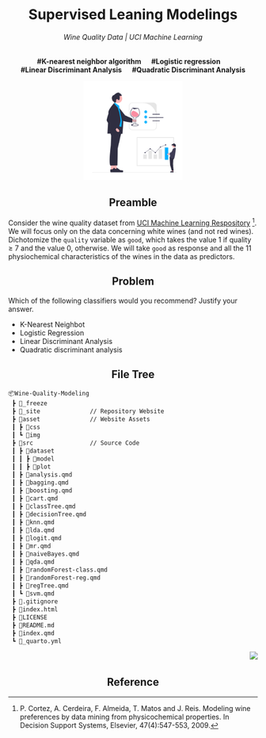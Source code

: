 <h1 align="center">Supervised Leaning Modelings</h1>
<h6 align="center">Wine Quality Data | UCI Machine Learning</h6>
<p align="center"><b>#K-nearest neighbor algorithm  &emsp; #Logistic regression &emsp; <br> #Linear Discriminant Analysis &emsp; #Quadratic Discriminant Analysis</b></p>

<p align="center">
<a href="https://github.com/theRealLeif/STAT387" target="_blank">
<img src="asset\img\logo.svg" width="200"/>
</a>
</p>

<h2 align="center">Preamble</h2>

Consider the wine quality dataset from [UCI Machine Learning Respository](https://archive.ics.uci.edu/ml/datasets/Wine+Quality) [^1]. We will focus only on the data concerning white wines (and not red wines). Dichotomize the `quality` variable as `good`, which takes the value 1 if quality ≥ 7 and the value 0, otherwise. We will take `good` as response and all the 11 physiochemical characteristics of the wines in the data as predictors.

<h2 align="center">Problem</h2>

Which of the following classifiers would you recommend? Justify your answer.
- K-Nearest Neighbot
- Logistic Regression
- Linear Discriminant Analysis
- Quadratic discriminant analysis

<h2 align="center">File Tree</h2>

```
📦Wine-Quality-Modeling
 ┣ 📂_freeze
 ┣ 📂_site              // Repository Website
 ┣ 📂asset              // Website Assets
 ┃ ┣ 📂css
 ┃ ┗ 📂img
 ┣ 📂src                // Source Code
 ┃ ┣ 📂dataset
 ┃ ┃ ┣ 📂model
 ┃ ┃ ┣ 📂plot
 ┃ ┣ 📄analysis.qmd
 ┃ ┣ 📄bagging.qmd
 ┃ ┣ 📄boosting.qmd
 ┃ ┣ 📄cart.qmd
 ┃ ┣ 📄classTree.qmd
 ┃ ┣ 📄decisionTree.qmd
 ┃ ┣ 📄knn.qmd
 ┃ ┣ 📄lda.qmd
 ┃ ┣ 📄logit.qmd
 ┃ ┣ 📄mr.qmd
 ┃ ┣ 📄naiveBayes.qmd
 ┃ ┣ 📄qda.qmd
 ┃ ┣ 📄randomForest-class.qmd
 ┃ ┣ 📄randomForest-reg.qmd
 ┃ ┣ 📄regTree.qmd
 ┃ ┗ 📄svm.qmd
 ┣ 📄.gitignore
 ┣ 📄index.html
 ┣ 📄LICENSE
 ┣ 📄README.md
 ┣ 📄index.qmd
 ┗ 📄_quarto.yml
```

<p align="right">
<a href="https://github.com/theRealLeif/STAT387" target="_blank">
<img src="https://img.shields.io/github/last-commit/theRealLeif/STAT387?label=Last%20commit"/>
</a>
</p>

<h2 align="center">Reference</h2>

[^1]: P. Cortez, A. Cerdeira, F. Almeida, T. Matos and J. Reis. Modeling wine preferences by data mining from physicochemical properties. In Decision Support Systems, Elsevier, 47(4):547-553, 2009.
